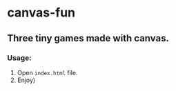 # canvas-fun
 
## Three tiny games made with canvas.
### Usage:
1. Open `index.html` file.
2. Enjoy)
